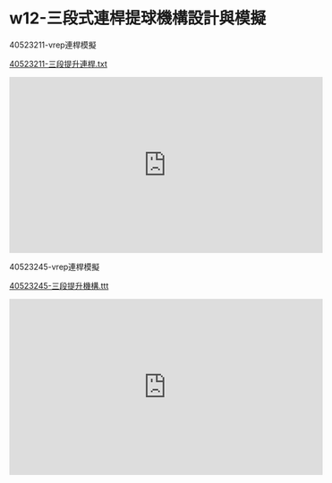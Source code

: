 # w12-三段式連桿提球機構設計與模擬
40523211-vrep連桿模擬

[40523211-三段提升連桿.txt](https://github.com/s40523211/cd2018/blob/gh-pages/40523211/3up%20plus.ttt)
<iframe width="560" height="315" src="https://www.youtube.com/embed/S4ABpcTo59E" frameborder="0" allow="autoplay; encrypted-media" allowfullscreen></iframe>



40523245-vrep連桿模擬

[40523245-三段提升機構.ttt](https://github.com/s40523245/cd2018/blob/gh-pages/40523245.ttt)
<iframe width="560" height="315" src="https://www.youtube.com/embed/iV9llDMZK0g" frameborder="0" allow="autoplay; encrypted-media" allowfullscreen></iframe>
